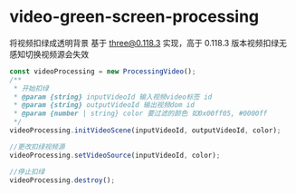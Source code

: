 # video-green-screen-processing

将视频扣绿成透明背景
基于 three@0.118.3 实现，高于 0.118.3 版本视频扣绿无感知切换视频源会失效

```javascript
const videoProcessing = new ProcessingVideo();
/**
 * 开始扣绿
 * @param {string} inputVideoId 输入视频video标签 id
 * @param {string} outputVideoId 输出视频dom id
 * @param {number | string} color 要过滤的颜色 如0x00ff05, #0000ff
 */
videoProcessing.initVideoScene(inputVideoId, outputVideoId, color);

//更改扣绿视频源
videoProcessing.setVideoSource(inputVideoId, color);

//停止扣绿
videoProcessing.destroy();
```
